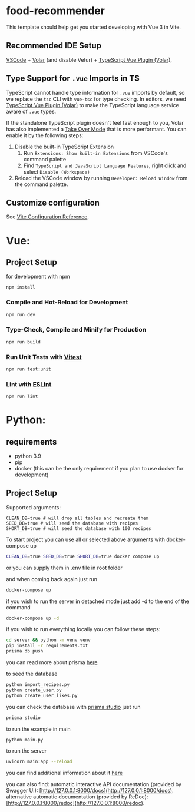 # food-recommender

This template should help get you started developing with Vue 3 in Vite.

## Recommended IDE Setup

[VSCode](https://code.visualstudio.com/) + [Volar](https://marketplace.visualstudio.com/items?itemName=Vue.volar) (and disable Vetur) + [TypeScript Vue Plugin (Volar)](https://marketplace.visualstudio.com/items?itemName=Vue.vscode-typescript-vue-plugin).

## Type Support for `.vue` Imports in TS

TypeScript cannot handle type information for `.vue` imports by default, so we replace the `tsc` CLI with `vue-tsc` for type checking. In editors, we need [TypeScript Vue Plugin (Volar)](https://marketplace.visualstudio.com/items?itemName=Vue.vscode-typescript-vue-plugin) to make the TypeScript language service aware of `.vue` types.

If the standalone TypeScript plugin doesn't feel fast enough to you, Volar has also implemented a [Take Over Mode](https://github.com/johnsoncodehk/volar/discussions/471#discussioncomment-1361669) that is more performant. You can enable it by the following steps:

1. Disable the built-in TypeScript Extension
   1. Run `Extensions: Show Built-in Extensions` from VSCode's command palette
   2. Find `TypeScript and JavaScript Language Features`, right click and select `Disable (Workspace)`
2. Reload the VSCode window by running `Developer: Reload Window` from the command palette.

## Customize configuration

See [Vite Configuration Reference](https://vitejs.dev/config/).

# Vue:
## Project Setup

for development with npm
```sh
npm install
```

### Compile and Hot-Reload for Development

```sh
npm run dev
```

### Type-Check, Compile and Minify for Production

```sh
npm run build
```

### Run Unit Tests with [Vitest](https://vitest.dev/)

```sh
npm run test:unit
```

### Lint with [ESLint](https://eslint.org/)

```sh
npm run lint
```
# Python:
## requirements
- python 3.9
- pip
- docker (this can be the only requirement if you plan to use docker for development)

## Project Setup
Supported arguments:
```
CLEAN_DB=true # will drop all tables and recreate them
SEED_DB=true # will seed the database with recipes
SHORT_DB=true # will seed the database with 100 recipes
```
To start project you can use all or selected above arguments with docker-compose up
```sh
CLEAN_DB=true SEED_DB=true SHORT_DB=true docker compose up
```
or you can supply them in .env file in root folder

and when coming back again just run 
```sh
docker-compose up
```
if you wish to run the server in detached mode just add -d to the end of the command
```sh
docker-compose up -d
```

if you wish to run everything locally you can follow these steps:

```sh
cd server && python -m venv venv
pip install -r requirements.txt
prisma db push
```
you can read more about prisma [here](https://prisma-client-py.readthedocs.io/en/stable/getting_started/setup/)

to seed the database
```sh
python import_recipes.py
python create_user.py
python create_user_likes.py
```
you can check the database with [prisma studio](https://www.prisma.io/studio)
just run
```sh
prisma studio
```
to run the example in main
```sh
python main.py
```

to run the server
```sh
uvicorn main:app --reload
```

you can find additional information about it [here](https://fastapi.tiangolo.com/tutorial/first-steps/)

you can also find: 
automatic interactive API documentation (provided by Swagger UI): [http://127.0.0.1:8000/docs](http://127.0.0.1:8000/docs).
alternative automatic documentation (provided by ReDoc): [http://127.0.0.1:8000/redoc](http://127.0.0.1:8000/redoc).

